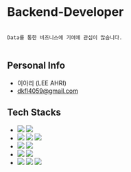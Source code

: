 # Backend-Developer
<pre>
<code>
Data를 통한 비즈니스에 기여에 관심이 많습니다.
</code>
</pre>

## Personal Info
- 이아리 (LEE AHRI)
- dkfl4059@gmail.com

## Tech Stacks
- <img src="https://img.shields.io/badge/Python-white?style=flat-quare&logo=Python&logoColor=3776AB"/> <img src="https://img.shields.io/badge/Java-white?style=flat-quare&logo=Java&logoColor=3776AB"/>
- <img src="https://img.shields.io/badge/Flask-blue?style=flat-quare&logo=Flask&logoColor=000000"/> <img src="https://img.shields.io/badge/Spring-red?style=flat-quare&logo=Spring&logoColor=092E20"/> <img src="https://img.shields.io/badge/Springboot-red?style=flat-quare&logo=Springboot&logoColor=092E20"/>
- <img src="https://img.shields.io/badge/JPA-cornflowerblue?style=flat-quare&logo=JPA&logoColor=092E20"/> <img src="https://img.shields.io/badge/Mybatis-cornflowerblue?style=flat-quare&logo=MyBatis&logoColor=092E20"/>
- <img src="https://img.shields.io/badge/MySQL-cornflowerblue?style=flat-quare&logo=MySQL&logoColor=092E20"/> <img src="https://img.shields.io/badge/MongoDB-orange?style=flat-quare&logo=MongoDB&logoColor=47A248"/>
- <img src="https://img.shields.io/badge/TensorFlow-silver?style=flat-quare&logo=TensorFlow&logoColor=FF6F00"/> <img src="https://img.shields.io/badge/Keras-green?style=flat-quare&logo=Keras&logoColor=D00000"/> <img src="https://img.shields.io/badge/Pytorch-green?style=flat-quare&logo=Pytorch&logoColor=D00000"/>


